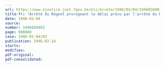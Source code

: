 ```yaml
---
url: https://www.ejustice.just.fgov.be/eli/arrete/1946/02/04/1946020403/justel
title-fr: "Arrêté du Régent prorogeant le délai prévu par l'arrêté du Régent du 2 juin 1945 concernant l'octroi des soins médicaux et pharmaceutiques aux prisonniers politiques civils rapatriés"
date: 1946-02-04
source:
number: 1946020403
page: 888888
case: 1946-02-04/03
publication: 1946-02-14
starts:
modifies:
pdf-original:
pdf-consolidated:
---
```


